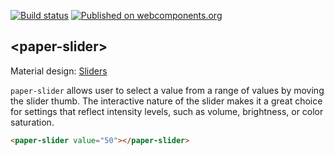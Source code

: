 [![Build status](https://travis-ci.org/PolymerElements/paper-slider.svg?branch=master)](https://travis-ci.org/PolymerElements/paper-slider)
[![Published on webcomponents.org](https://img.shields.io/badge/webcomponents.org-published-blue.svg)](https://www.webcomponents.org/element/PolymerElements/paper-slider)

## &lt;paper-slider&gt;

Material design: [Sliders](https://www.google.com/design/spec/components/sliders.html)

`paper-slider` allows user to select a value from a range of values by
moving the slider thumb.  The interactive nature of the slider makes it a
great choice for settings that reflect intensity levels, such as volume,
brightness, or color saturation.

<!---
```
<custom-element-demo>
  <template>
    <script src="../webcomponentsjs/webcomponents-lite.js"></script>
    <link rel="import" href="paper-slider.html">
    <next-code-block></next-code-block>
  </template>
</custom-element-demo>
```
-->
```html
<paper-slider value="50"></paper-slider>
```
